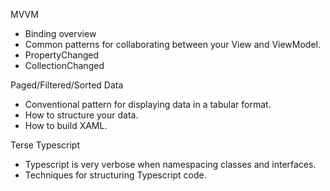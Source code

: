 MVVM
* Binding overview
* Common patterns for collaborating between your View and ViewModel.
* PropertyChanged
* CollectionChanged

Paged/Filtered/Sorted Data
* Conventional pattern for displaying data in a tabular format.
* How to structure your data.
* How to build XAML.

Terse Typescript
* Typescript is very verbose when namespacing classes and interfaces.
* Techniques for structuring Typescript code.
